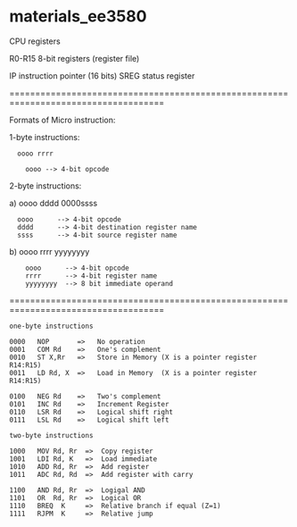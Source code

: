 # materials_ee3580


CPU registers


R0-R15    8-bit registers (register file)

IP        instruction pointer (16 bits)
SREG      status register



====================================================================================

Formats of Micro instruction:

   1-byte instructions:
   
      oooo rrrr 
        
        oooo --> 4-bit opcode
   
   2-byte instructions:  
   
   a)
      oooo dddd   0000ssss
      
      oooo      --> 4-bit opcode
      dddd      --> 4-bit destination register name
      ssss      --> 4-bit source register name
         
   b)
      oooo rrrr   yyyyyyyy
   
        oooo      --> 4-bit opcode
        rrrr      --> 4-bit register name   
        yyyyyyyy  --> 8 bit immediate operand
	
====================================================================================

    one-byte instructions

    0000   NOP       =>   No operation
    0001   COM Rd    =>   One's complement
    0010   ST X,Rr   =>   Store in Memory (X is a pointer register R14:R15)
    0011   LD Rd, X  =>   Load in Memory  (X is a pointer register R14:R15)

    0100   NEG Rd    =>   Two's complement
    0101   INC Rd    =>   Increment Register
    0110   LSR Rd    =>   Logical shift right  
    0111   LSL Rd    =>   Logical shift left

    two-byte instructions

    1000   MOV Rd, Rr  =>  Copy register
    1001   LDI Rd, K   =>  Load immediate
    1010   ADD Rd, Rr  =>  Add register
    1011   ADC Rd, Rd  =>  Add register with carry

    1100   AND Rd, Rr  =>  Logigal AND
    1101   OR  Rd, Rr  =>  Logical OR
    1110   BREQ  K     =>  Relative branch if equal (Z=1)
    1111   RJPM  K     =>  Relative jump
